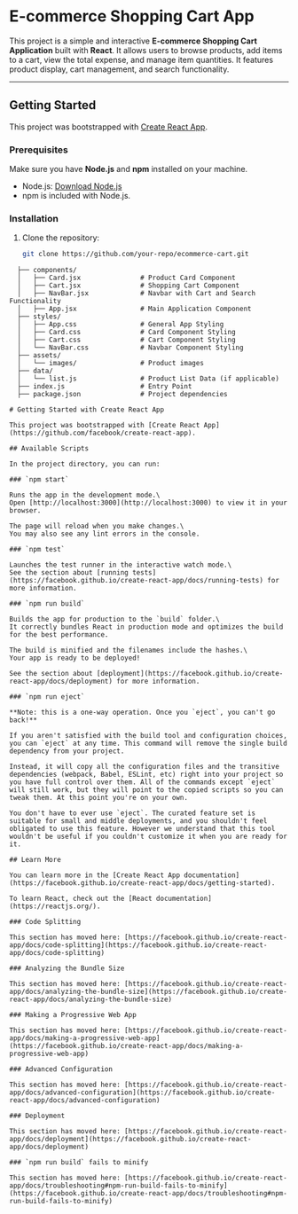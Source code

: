# E-commerce Shopping Cart App

This project is a simple and interactive **E-commerce Shopping Cart Application** built with **React**. It allows users to browse products, add items to a cart, view the total expense, and manage item quantities. It features product display, cart management, and search functionality.

---

## **Getting Started**

This project was bootstrapped with [Create React App](https://github.com/facebook/create-react-app).

### **Prerequisites**
Make sure you have **Node.js** and **npm** installed on your machine.
- Node.js: [Download Node.js](https://nodejs.org/)
- npm is included with Node.js.

### **Installation**
1. Clone the repository:
   ```bash
   git clone https://github.com/your-repo/ecommerce-cart.git

```src/
  ├── components/
  │   ├── Card.jsx               # Product Card Component
  │   ├── Cart.jsx               # Shopping Cart Component
  │   ├── NavBar.jsx             # Navbar with Cart and Search Functionality
  │   ├── App.jsx                # Main Application Component
  ├── styles/
  │   ├── App.css                # General App Styling
  │   ├── Card.css               # Card Component Styling
  │   ├── Cart.css               # Cart Component Styling
  │   └── NavBar.css             # Navbar Component Styling
  ├── assets/
  │   └── images/                # Product images
  ├── data/
  │   └── list.js                # Product List Data (if applicable)
  ├── index.js                   # Entry Point
  ├── package.json               # Project dependencies

# Getting Started with Create React App

This project was bootstrapped with [Create React App](https://github.com/facebook/create-react-app).

## Available Scripts

In the project directory, you can run:

### `npm start`

Runs the app in the development mode.\
Open [http://localhost:3000](http://localhost:3000) to view it in your browser.

The page will reload when you make changes.\
You may also see any lint errors in the console.

### `npm test`

Launches the test runner in the interactive watch mode.\
See the section about [running tests](https://facebook.github.io/create-react-app/docs/running-tests) for more information.

### `npm run build`

Builds the app for production to the `build` folder.\
It correctly bundles React in production mode and optimizes the build for the best performance.

The build is minified and the filenames include the hashes.\
Your app is ready to be deployed!

See the section about [deployment](https://facebook.github.io/create-react-app/docs/deployment) for more information.

### `npm run eject`

**Note: this is a one-way operation. Once you `eject`, you can't go back!**

If you aren't satisfied with the build tool and configuration choices, you can `eject` at any time. This command will remove the single build dependency from your project.

Instead, it will copy all the configuration files and the transitive dependencies (webpack, Babel, ESLint, etc) right into your project so you have full control over them. All of the commands except `eject` will still work, but they will point to the copied scripts so you can tweak them. At this point you're on your own.

You don't have to ever use `eject`. The curated feature set is suitable for small and middle deployments, and you shouldn't feel obligated to use this feature. However we understand that this tool wouldn't be useful if you couldn't customize it when you are ready for it.

## Learn More

You can learn more in the [Create React App documentation](https://facebook.github.io/create-react-app/docs/getting-started).

To learn React, check out the [React documentation](https://reactjs.org/).

### Code Splitting

This section has moved here: [https://facebook.github.io/create-react-app/docs/code-splitting](https://facebook.github.io/create-react-app/docs/code-splitting)

### Analyzing the Bundle Size

This section has moved here: [https://facebook.github.io/create-react-app/docs/analyzing-the-bundle-size](https://facebook.github.io/create-react-app/docs/analyzing-the-bundle-size)

### Making a Progressive Web App

This section has moved here: [https://facebook.github.io/create-react-app/docs/making-a-progressive-web-app](https://facebook.github.io/create-react-app/docs/making-a-progressive-web-app)

### Advanced Configuration

This section has moved here: [https://facebook.github.io/create-react-app/docs/advanced-configuration](https://facebook.github.io/create-react-app/docs/advanced-configuration)

### Deployment

This section has moved here: [https://facebook.github.io/create-react-app/docs/deployment](https://facebook.github.io/create-react-app/docs/deployment)

### `npm run build` fails to minify

This section has moved here: [https://facebook.github.io/create-react-app/docs/troubleshooting#npm-run-build-fails-to-minify](https://facebook.github.io/create-react-app/docs/troubleshooting#npm-run-build-fails-to-minify)
